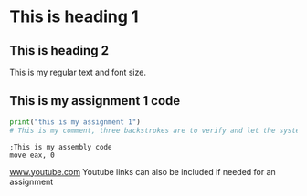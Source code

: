 # This is heading 1
## This is heading 2

This is my regular text and font size.

## This is my assignment 1 code

```python
print("this is my assignment 1")
# This is my comment, three backstrokes are to verify and let the system know of what language you are using
```

```assembly
;This is my assembly code
move eax, 0
```

www.youtube.com
Youtube links can also be included if needed for an assignment
